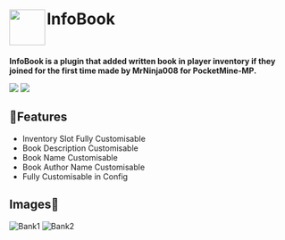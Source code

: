 <h1>InfoBook<img src="https://github.com/MrNinja008/InformationBook/blob/main/icon.png" height="64" width="64" align="left" alt=""></h1><br>

<b>InfoBook is a plugin that added written book in player inventory if they joined for the first time made by MrNinja008 for PocketMine-MP.</b><br>

[![](https://poggit.pmmp.io/shield.api/InfoBook)](https://poggit.pmmp.io/p/InfoBook)
[![](https://poggit.pmmp.io/shield.state/InfoBook)](https://poggit.pmmp.io/p/InfoBook)
## 🌴Features

- Inventory Slot Fully Customisable 
- Book Description Customisable
- Book Name Customisable
- Book Author Name Customisable
- Fully Customisable in Config
## Images👀

![Bank1](https://media.discordapp.net/attachments/847128531288719403/873929937034297344/IMG_20210808_193522.jpg)
![Bank2](https://media.discordapp.net/attachments/847128531288719403/873930236000108594/IMG_20210808_193636.jpg)
